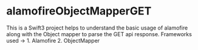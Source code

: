 # alamofireObjectMapperGET
This is a Swift3 project 
helps to understand the basic usage of alamofire along with the Object mapper to parse the GET api response.
Frameworks used -> 1. Alamofire 2. ObjectMapper
